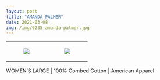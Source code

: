 ```yaml
---
layout: post
title: "AMANDA PALMER"
date: 2021-03-08
img: /img/0235-amanda-palmer.jpg
---
```




<table style="width:100%;"><tr><td style="vertical-align:top;">
      <figure class="tmblr-full" data-orig-height="2048" data-orig-width="1365" data-orig-src="https://concertshirts.netlify.app/shirts/0235/0235-01.jpg"><img src="https://64.media.tumblr.com/cbf5821e5daba12c506f9468386bbab8/25703e23d2604c64-28/s540x810/6f44bfe7157feb2acdf10621a9016cef87636b63.jpg" data-orig-height="2048" data-orig-width="1365" data-orig-src="https://concertshirts.netlify.app/shirts/0235/0235-01.jpg"/></figure></td>
    <td style="vertical-align:top;">
      <figure class="tmblr-full" data-orig-height="2048" data-orig-width="1365" data-orig-src="https://concertshirts.netlify.app/shirts/0235/0235-02.jpg"><img src="https://64.media.tumblr.com/f1fdc7dc84520d03bccd163d4dbc98b6/25703e23d2604c64-d0/s540x810/635d6ae5a1119bb69805485398823aae817bfc43.jpg" data-orig-height="2048" data-orig-width="1365" data-orig-src="https://concertshirts.netlify.app/shirts/0235/0235-02.jpg"/></figure></td>
  </tr></table><p>
  WOMEN&rsquo;S LARGE | 100% Combed Cotton | American Apparel
</p>
